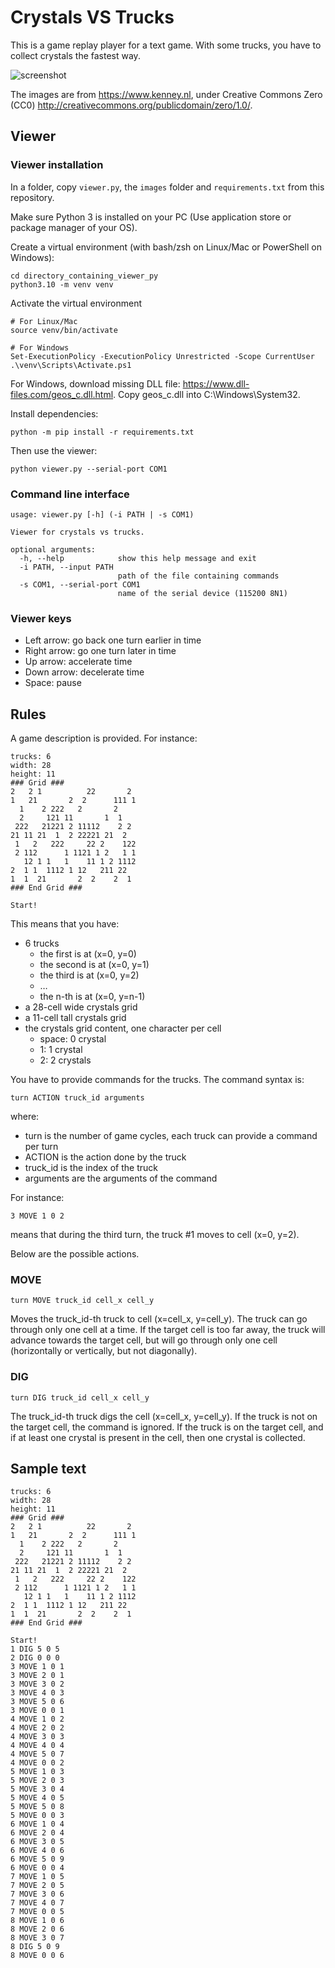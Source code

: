 # Crystals VS Trucks

This is a game replay player for a text game. With some trucks, you have to collect
crystals the fastest way.

![screenshot](crystals_vs_trucks.png)

The images are from https://www.kenney.nl,
under Creative Commons Zero (CC0) http://creativecommons.org/publicdomain/zero/1.0/.

## Viewer

### Viewer installation

In a folder, copy `viewer.py`, the `images` folder and `requirements.txt` from this repository.

Make sure Python 3 is installed on your PC (Use application store or package manager of your OS).

Create a virtual environment (with bash/zsh on Linux/Mac or PowerShell on Windows):

```shell
cd directory_containing_viewer_py
python3.10 -m venv venv
```

Activate the virtual environment

```shell
# For Linux/Mac
source venv/bin/activate
```

```shell
# For Windows
Set-ExecutionPolicy -ExecutionPolicy Unrestricted -Scope CurrentUser
.\venv\Scripts\Activate.ps1
```

For Windows, download missing DLL file: https://www.dll-files.com/geos_c.dll.html. Copy geos_c.dll into C:\Windows\System32.

Install dependencies:

```shell
python -m pip install -r requirements.txt
```

Then use the viewer:

```shell
python viewer.py --serial-port COM1
```

### Command line interface

```
usage: viewer.py [-h] (-i PATH | -s COM1)

Viewer for crystals vs trucks.

optional arguments:
  -h, --help            show this help message and exit
  -i PATH, --input PATH
                        path of the file containing commands
  -s COM1, --serial-port COM1
                        name of the serial device (115200 8N1)
```

### Viewer keys

- Left arrow: go back one turn earlier in time
- Right arrow: go one turn later in time
- Up arrow: accelerate time
- Down arrow: decelerate time
- Space: pause

## Rules

A game description is provided. For instance:

```
trucks: 6
width: 28
height: 11
### Grid ###
2   2 1          22       2 
1   21       2  2      111 1
  1    2 222   2       2    
  2     121 11       1  1   
 222   21221 2 11112    2 2 
21 11 21  1  2 22221 21  2  
 1   2   222     22 2    122
 2 112      1 1121 1 2   1 1
   12 1 1   1    11 1 2 1112
2  1 1  1112 1 12   211 22  
1  1  21       2  2    2  1 
### End Grid ###

Start!
```

This means that you have:

- 6 trucks
  - the first is at (x=0, y=0)
  - the second is at (x=0, y=1)
  - the third is at (x=0, y=2)
  - …
  - the n-th is at (x=0, y=n-1)
- a 28-cell wide crystals grid
- a 11-cell tall crystals grid
- the crystals grid content, one character per cell
  - space: 0 crystal
  - 1: 1 crystal
  - 2: 2 crystals

You have to provide commands for the trucks. The command syntax is:

```
turn ACTION truck_id arguments
```

where:

- turn is the number of game cycles, each truck can provide a command per turn
- ACTION is the action done by the truck
- truck_id is the index of the truck
- arguments are the arguments of the command

For instance:

```
3 MOVE 1 0 2
```

means that during the third turn, the truck \#1 moves to cell (x=0, y=2).

Below are the possible actions.

### MOVE

```
turn MOVE truck_id cell_x cell_y
```

Moves the truck_id-th truck to cell (x=cell_x, y=cell_y). The truck can go through only one cell at a time. If the target cell is too far away, the truck will advance towards the target cell, but will go through only one cell (horizontally or vertically, but not diagonally).

### DIG

```
turn DIG truck_id cell_x cell_y
```

The truck_id-th truck digs the cell (x=cell_x, y=cell_y). If the truck is not on the target cell, the command is ignored. If the truck is on the target cell, and if at least one crystal is present in the cell, then one crystal is collected.

## Sample text

```
trucks: 6
width: 28
height: 11
### Grid ###
2   2 1          22       2 
1   21       2  2      111 1
  1    2 222   2       2    
  2     121 11       1  1   
 222   21221 2 11112    2 2 
21 11 21  1  2 22221 21  2  
 1   2   222     22 2    122
 2 112      1 1121 1 2   1 1
   12 1 1   1    11 1 2 1112
2  1 1  1112 1 12   211 22  
1  1  21       2  2    2  1 
### End Grid ###

Start!
1 DIG 5 0 5
2 DIG 0 0 0
3 MOVE 1 0 1
3 MOVE 2 0 1
3 MOVE 3 0 2
3 MOVE 4 0 3
3 MOVE 5 0 6
3 MOVE 0 0 1
4 MOVE 1 0 2
4 MOVE 2 0 2
4 MOVE 3 0 3
4 MOVE 4 0 4
4 MOVE 5 0 7
4 MOVE 0 0 2
5 MOVE 1 0 3
5 MOVE 2 0 3
5 MOVE 3 0 4
5 MOVE 4 0 5
5 MOVE 5 0 8
5 MOVE 0 0 3
6 MOVE 1 0 4
6 MOVE 2 0 4
6 MOVE 3 0 5
6 MOVE 4 0 6
6 MOVE 5 0 9
6 MOVE 0 0 4
7 MOVE 1 0 5
7 MOVE 2 0 5
7 MOVE 3 0 6
7 MOVE 4 0 7
7 MOVE 0 0 5
8 MOVE 1 0 6
8 MOVE 2 0 6
8 MOVE 3 0 7
8 DIG 5 0 9
8 MOVE 0 0 6
```
